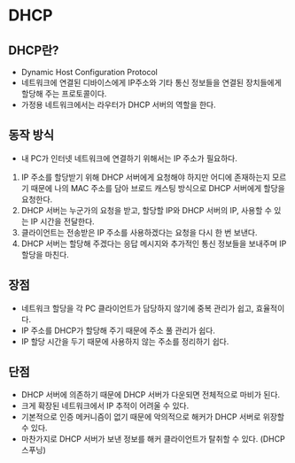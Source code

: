 # DHCP

## DHCP란?
- Dynamic Host Configuration Protocol
- 네트워크에 연결된 디바이스에게 IP주소와 기타 통신 정보들을 연결된 장치들에게 할당해 주는 프로토콜이다.
- 가정용 네트워크에서는 라우터가 DHCP 서버의 역할을 한다.

## 동작 방식
- 내 PC가 인터넷 네트워크에 연결하기 위해서는 IP 주소가 필요하다. 
1. IP 주소를 할당받기 위해 DHCP 서버에게 요청해야 하지만 어디에 존재하는지 모르기 때문에 나의 MAC 주소를 담아 브로드 캐스팅 방식으로 DHCP 서버에게 할당을 요청한다.
2. DHCP 서버는 누군가의 요청을 받고, 할당할 IP와 DHCP 서버의 IP, 사용할 수 있는 IP 시간을 전달한다.
3. 클라이언트는 전송받은 IP 주소를 사용하겠다는 요청을 다시 한 번 보낸다.
4. DHCP 서버는 할당해 주겠다는 응답 메시지와 추가적인 통신 정보들을 보내주며 IP 할당을 마친다.

## 장점
- 네트워크 할당을 각 PC 클라이언트가 담당하지 않기에 중복 관리가 쉽고, 효율적이다.
- IP 주소를 DHCP가 할당해 주기 때문에 주소 풀 관리가 쉽다.
- IP 할당 시간을 두기 때문에 사용하지 않는 주소를 정리하기 쉽다.

## 단점
- DHCP 서버에 의존하기 때문에 DHCP 서버가 다운되면 전체적으로 마비가 된다.
- 크게 확장된 네트워크에서 IP 추적이 어려울 수 있다.
- 기본적으로 인증 메커니즘이 없기 때문에 악의적으로 해커가 DHCP 서버로 위장할 수 있다.
- 마찬가지로 DHCP 서버가 보낸 정보를 해커 클라이언트가 탈취할 수 있다. (DHCP 스푸닝)